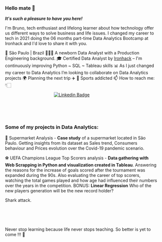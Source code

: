 <br>


### Hello mate 👏
***It's such a pleasure to have you here!***

I'm Bruno, tech enthusiast and lifelong learner about how technology offer us different ways to solve business and life issues.
I changed my career to tech in 2021 doing the 06 months part-time Data Analytics Bootcamp at Ironhack and I'd love to share it with you.

📍 São Paulo | Brazil 
👨🏻‍💼 A newborn Data Analyst with a Production Engineering background.
🎓  Certified Data Analyst by  [Ironhack](https://www.ironhack.com/)  – I'm continuously improving Python ~ SQL ~ Tableau skills
📊  As I just changed my career to Data Analytics I’m looking to collaborate on Data Analytics projects
🌍  Planning the next trip ✈️
🧗 Sports addicted
📫 How to reach me: 👇🏻

&emsp;&emsp;&emsp;&emsp;&emsp;&emsp;&emsp;&emsp;&emsp;&emsp;&emsp;&ensp;[![Linkedin Badge](https://img.shields.io/badge/LinkedIn-0077B5?style=for-the-badge&logo=linkedin&logoColor=white)](https://www.linkedin.com/in/bruno-f%C3%A9lix-s-8a78604b/)

<br>

<br>

<br>

### Some of my projects in Data Analytics:

🛒 Supermarket Analysis - **Case study** of a supermarket located in São Paulo. Getting insights from its dataset as Sales trend, Consumers behaviour and Prices evolution 
over the Covid-19 pandemic scenario.

⚽️ UEFA Champions League Top Scorers analysis - **Data gathering with Web Scrapping in Python and visualization created in Tableau**. Answering the reasons for the increase of goals scored after the tournament was expanded during the 90s. Also evaluating the career of top scorers, watching the total games played and how age had influenced their numbers over the years in the competition.
BONUS: **Linear Regression** Who of the new players generation will be the new record holder?

Shark attack.

<br>

<br>

<br>

Never stop learning because life never stops teaching. So better is yet to come !!! 🚀
